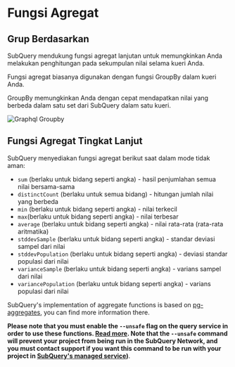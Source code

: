 # Fungsi Agregat

## Grup Berdasarkan

SubQuery mendukung fungsi agregat lanjutan untuk memungkinkan Anda melakukan penghitungan pada sekumpulan nilai selama kueri Anda.

Fungsi agregat biasanya digunakan dengan fungsi GroupBy dalam kueri Anda.

GroupBy memungkinkan Anda dengan cepat mendapatkan nilai yang berbeda dalam satu set dari SubQuery dalam satu kueri.

![Graphql Groupby](/assets/img/graphql_aggregation.png)

## Fungsi Agregat Tingkat Lanjut

SubQuery menyediakan fungsi agregat berikut saat dalam mode tidak aman:

- `sum` (berlaku untuk bidang seperti angka) - hasil penjumlahan semua nilai bersama-sama
- `distinctCount` (berlaku untuk semua bidang) - hitungan jumlah nilai yang berbeda
- `min` (berlaku untuk bidang seperti angka) - nilai terkecil
- `max`(berlaku untuk bidang seperti angka) - nilai terbesar
- `average` (berlaku untuk bidang seperti angka) - nilai rata-rata (rata-rata aritmatika)
- `stddevSample` (berlaku untuk bidang seperti angka) - standar deviasi sampel dari nilai
- `stddevPopulation` (berlaku untuk bidang seperti angka) - deviasi standar populasi dari nilai
- `varianceSample` (berlaku untuk bidang seperti angka) - varians sampel dari nilai
- `variancePopulation` (berlaku untuk bidang seperti angka) - varians populasi dari nilai

SubQuery's implementation of aggregate functions is based on [pg-aggregates](https://github.com/graphile/pg-aggregates), you can find more information there.

**Please note that you must enable the `--unsafe` flag on the query service in order to use these functions. [Read more](./references.md#unsafe-2). Note that the `--unsafe` command will prevent your project from being run in the SubQuery Network, and you must contact support if you want this command to be run with your project in [SubQuery's managed service](https://project.subquery.network))**.
